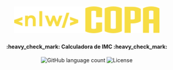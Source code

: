 <h1 align="center">
    <img alt="Bolão da Copa" title="#BolaoDaCopa" src="https://github.com/sjtorres/ignite-copa/blob/main/server/.github/logo.svg" width="380px" />
</h1>

<h4 align="center"> 
	:heavy_check_mark: Calculadora de IMC :heavy_check_mark:
</h4>
<p align="center">
  <img alt="GitHub language count" src="https://img.shields.io/badge/made by-Sandro Torres-red">

   <img alt="License" src="https://img.shields.io/badge/license-MIT-red">
</p>